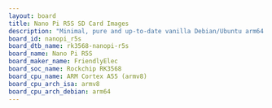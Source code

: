 ```yaml
---
layout: board
title: Nano Pi R5S SD Card Images
description: "Minimal, pure and up-to-date vanilla Debian/Ubuntu arm64 SD card images for Nano Pi R5S by FriendlyElec, SoC: Rockchip RK3568, CPU ISA: armv8"
board_id: nanopi_r5s
board_dtb_name: rk3568-nanopi-r5s
board_name: Nano Pi R5S
board_maker_name: FriendlyElec
board_soc_name: Rockchip RK3568
board_cpu_name: ARM Cortex A55 (armv8)
board_cpu_arch_isa: armv8
board_cpu_arch_debian: arm64
---
```

